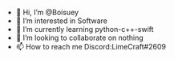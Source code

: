 - 👋 Hi, I’m @Boisuey
- 👀 I’m interested in Software
- 🌱 I’m currently learning python-c++-swift
- 💞️ I’m looking to collaborate on nothing
- 📫 How to reach me Discord:LimeCraft#2609
